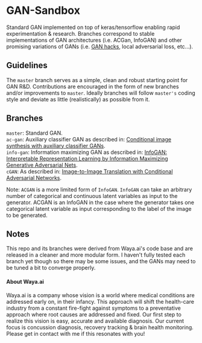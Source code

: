 # GAN-Sandbox
Standard GAN implemented on top of keras/tensorflow enabling rapid experimentation & research. Branches correspond to stable implementations of GAN architectures (i.e. ACGan, InfoGAN) and other promising variations of GANs (i.e. [GAN hacks](https://github.com/soumith/ganhacks.git), local adversarial loss, etc...).

## Guidelines
The `master` branch serves as a simple, clean and robust starting point for GAN R&D. Contributions are encouraged in the form of new branches and/or improvements to `master`. Ideally branches will follow `master's` coding style and deviate as little (realistically) as possible from it.

## Branches
`master`: Standard GAN.  
`ac-gan`: Auxiliary classifier GAN as described in: [Conditional image synthesis with auxiliary classifier GANs](https://arxiv.org/pdf/1610.09585.pdf).  
`info-gan`: Information maximizing GAN as described in: [InfoGAN: Interpretable Representation Learning by Information Maximizing Generative Adversarial Nets](https://arxiv.org/pdf/1606.03657v1.pdf).  
`cGAN`: As described in: [Image-to-Image Translation with Conditional Adversarial Networks](https://arxiv.org/pdf/1611.07004v1.pdf).

Note: `ACGAN` is a more limited form of `InfoGAN`. `InfoGAN` can take an arbitrary number of categorical and continuous latent variables as input to the generator. ACGAN is an InfoGAN in the case where the generator takes one categorical latent variable as input corresponding to the label of the image to be generated.

## Notes
This repo and its branches were derived from Waya.ai's code base and are released in a cleaner and more modular form. I haven't fully tested each branch yet though so there may be some issues, and the GANs may need to be tuned a bit to converge properly.

#### About Waya.ai
Waya.ai is a company whose vision is a world where medical conditions are addressed early on, in their infancy. This approach will shift the health-care industry from a constant fire-fight against symptoms to a preventative approach where root causes are addressed and fixed. Our first step to realize this vision is easy, accurate and available diagnosis. Our current focus is concussion diagnosis, recovery tracking & brain health monitoring. Please get in contact with me if this resonates with you!
